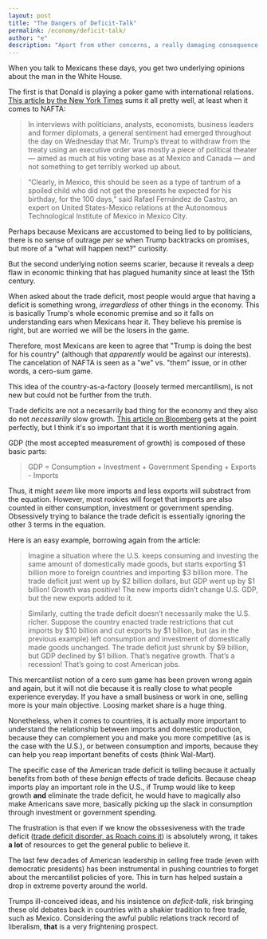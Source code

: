 ```yaml
---           
layout: post
title: "The Dangers of Deficit-Talk"
permalink: /economy/deficit-talk/
author: "e"
description: "Apart from other concerns, a really damaging consequence of Donald Trumps Presidency is the return of mercantilism"
---
```




When you talk to Mexicans these days, you get two underlying opinions about the man in the White House. 


The first is that Donald is playing a poker game with international relations. [This article by the New York Times](https://www.nytimes.com/2017/04/27/world/americas/mexico-trump-nafta-trade.html?_r=0) sums it all pretty well, at least when it comes to NAFTA: 

> In interviews with politicians, analysts, economists, business leaders and former diplomats, a general sentiment had emerged throughout the day on Wednesday that Mr. Trump’s threat to withdraw from the treaty using an executive order was mostly a piece of political theater — aimed as much at his voting base as at Mexico and Canada — and not something to get terribly worked up about.

> “Clearly, in Mexico, this should be seen as a type of tantrum of a spoiled child who did not get the presents he expected for his birthday, for the 100 days,” said Rafael Fernández de Castro, an expert on United States-Mexico relations at the Autonomous Technological Institute of Mexico in Mexico City.


Perhaps because Mexicans are accustomed to being lied to by politicians, there is no sense of outrage *per se* when Trump backtracks on promises, but more of a "what will happen next?" curiosity. 


But the second underlying notion seems scarier, because it reveals a deep flaw in economic thinking that has plagued humanity since at least the 15th century. 

When asked about the trade deficit, most people would argue that having a deficit is something wrong, *irregardless* of other things in the economy. This is basically Trump's whole economic premise and so it falls on understanding ears when Mexicans hear it. They believe his premise is right, but are worried we will be the losers in the game. 


Therefore, most Mexicans are keen to agree that "Trump is doing the best for his country" (although that *apparently* would be against our interests). The cancelation of NAFTA is seen as a "we" vs. "them" issue, or in other words, a cero-sum game. 



This idea of the country-as-a-factory (loosely termed mercantilism), is not new but could not be further from the truth. 

Trade deficits are not a necesarrily bad thing for the economy and they also do not *necessarilly* slow growth. [This article on Bloomberg](https://www.bloomberg.com/view/articles/2016-12-28/trump-s-trade-chief-peter-navarro-makes-a-rookie-mistake) gets at the point perfectly, but I think it's so important that it is worth mentioning again.

GDP (the most accepted measurement of growth) is composed of these basic parts:

> GDP = Consumption + Investment + Government Spending + Exports - Imports

Thus, it might *seem* like more imports and less exports will substract from the equation. However, most rookies will forget that imports are also counted in either consumption, investment or government spending. Obsessively trying to balance the trade deficit is essentially ignoring the other 3 terms in the equation.

Here is an easy example, borrowing again from the article:

> Imagine a situation where the U.S. keeps consuming and investing the same amount of domestically made goods, but starts exporting $1 billion more to foreign countries and importing $3 billion more. The trade deficit just went up by $2 billion dollars, but GDP went up by $1 billion! Growth was positive! The new imports didn’t change U.S. GDP, but the new exports added to it.

> Similarly, cutting the trade deficit doesn’t necessarily make the U.S. richer. Suppose the country enacted trade restrictions that cut imports by $10 billion and cut exports by $1 billion, but (as in the previous example) left consumption and investment of domestically made goods unchanged. The trade deficit just shrunk by $9 billion, but GDP declined by $1 billion. That’s negative growth. That’s a recession! That’s going to cost American jobs.


This mercantilist notion of a cero sum game has been proven wrong again and again, but it will not die because it is really close to what people experience everyday. If you have a small business or work in one, selling more is your main objective. Loosing market share is a huge thing. 


Nonetheless, when it comes to countries, it is actually more important to understand the relationship between imports and domestic production, because they can complement you and make you more competitive (as is the case with the U.S.), or between consumption and imports, because they can help you reap important benefits of costs (think Wal-Mart).


The specific case of the American trade deficit is telling because it actually benefits from both of these *benign* effects of trade deficits. Because cheap imports play an important role in the U.S., if Trump would like to keep growth **and** eliminate the trade deficit, he would have to magically also make Americans save more, basically picking up the slack in consumption through investment or government spending. 


The frustration is that even if we know the obssesiveness with the trade deficit ([trade deficit disorder, as Roach coins it](https://www.ft.com/content/eea50292-0331-11e7-aa5b-6bb07f5c8e12)) is absolutely wrong, it takes **a lot** of resources to get the general public to believe it. 


The last few decades of American leadership in selling free trade (even with democratic presidents) has been instrumental in pushing countries to forget about the mercantilist policies of yore. This in turn has helped sustain a drop in extreme poverty around the world.

Trumps ill-conceived ideas, and his insistence on *deficit-talk*, risk bringing these old debates back in countries with a shakier tradition to free trade, such as Mexico. Considering the awful public relations track record of liberalism, **that** is a very frightening prospect.
